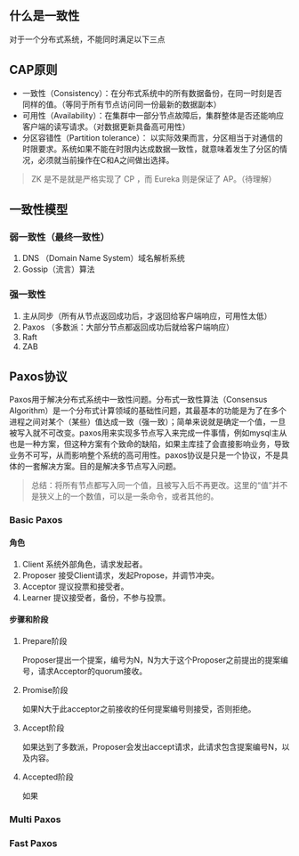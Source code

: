 ## 什么是一致性

对于一个分布式系统，不能同时满足以下三点

## CAP原则

- 一致性（Consistency）：在分布式系统中的所有数据备份，在同一时刻是否同样的值。（等同于所有节点访问同一份最新的数据副本）
- 可用性（Availability）：在集群中一部分节点故障后，集群整体是否还能响应客户端的读写请求。（对数据更新具备高可用性）
- 分区容错性（Partition tolerance）： 以实际效果而言，分区相当于对通信的时限要求。系统如果不能在时限内达成数据一致性，就意味着发生了分区的情况，必须就当前操作在C和A之间做出选择。

> ZK 是不是就是严格实现了 CP ，而 Eureka 则是保证了 AP。（待理解）

## 一致性模型

### 弱一致性（最终一致性）

1. DNS （Domain Name System）域名解析系统 
2. Gossip（流言）算法

### 强一致性

1. 主从同步（所有从节点返回成功后，才返回给客户端响应，可用性太低）
2. Paxos       （多数派：大部分节点都返回成功后就给客户端响应）
3. Raft
4. ZAB

## Paxos协议

Paxos用于解决分布式系统中一致性问题。分布式一致性算法（Consensus Algorithm）是一个分布式计算领域的基础性问题，其最基本的功能是为了在多个进程之间对某个（某些）值达成一致（强一致）；简单来说就是确定一个值，一旦被写入就不可改变。paxos用来实现多节点写入来完成一件事情，例如mysql主从也是一种方案，但这种方案有个致命的缺陷，如果主库挂了会直接影响业务，导致业务不可写，从而影响整个系统的高可用性。paxos协议是只是一个协议，不是具体的一套解决方案。目的是解决多节点写入问题。

> 总结：将所有节点都写入同一个值，且被写入后不再更改。这里的“值”并不是狭义上的一个数值，可以是一条命令，或者其他的。

### Basic Paxos

#### 角色

1. Client   系统外部角色，请求发起者。
2. Proposer   接受Client请求，发起Propose，并调节冲突。
3. Acceptor   提议投票和接受者。
4. Learner    提议接受者，备份，不参与投票。

#### 步骤和阶段

1. Prepare阶段

   Proposer提出一个提案，编号为N，N为大于这个Proposer之前提出的提案编号，请求Acceptor的quorum接收。

2. Promise阶段

   如果N大于此acceptor之前接收的任何提案编号则接受，否则拒绝。

3. Accept阶段

   如果达到了多数派，Proposer会发出accept请求，此请求包含提案编号N，以及内容。

4. Accepted阶段

   如果



### Multi Paxos

### Fast Paxos

